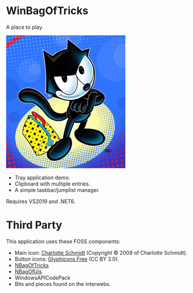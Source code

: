 # WinBagOfTricks

A place to play.

![logo](felix.png)

- Tray application demo.
- Clipboard with multiple entries.
- A simple taskbar/jumplist manager.


Requires VS2019 and .NET6.


# Third Party

This application uses these FOSS components:
- Main icon: [Charlotte Schmidt](http://pattedemouche.free.fr/) (Copyright © 2009 of Charlotte Schmidt).
- Button icons: [Glyphicons Free](http://glyphicons.com/) (CC BY 3.0).
- [NBagOfTricks](https://github.com/cepthomas/NBagOfTricks/blob/main/README.md)
- [NBagOfUis](https://github.com/cepthomas/NBagOfUis/blob/main/README.md)
- WindowsAPICodePack
- Bits and pieces found on the interwebs.
